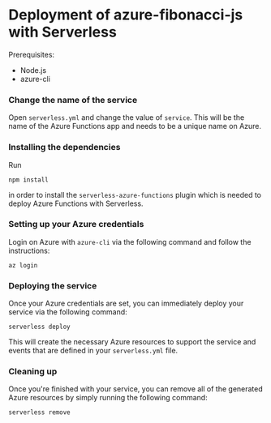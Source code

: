 # Deployment of azure-fibonacci-js with Serverless

Prerequisites:

- Node.js
- azure-cli


### Change the name of the service

Open `serverless.yml` and change the value of `service`. This will be the name of the Azure Functions app and needs to be a unique name on Azure.


### Installing the dependencies

Run 

```shell
npm install
```

in order to install the `serverless-azure-functions` plugin which is needed to deploy Azure Functions with Serverless.


### Setting up your Azure credentials

Login on Azure with `azure-cli` via the following command and follow the instructions:

```shell
az login
```


### Deploying the service

Once your Azure credentials are set, you can immediately deploy your service via the following command:

```shell
serverless deploy
```

This will create the necessary Azure resources to support the service and events that are defined in your `serverless.yml` file.


### Cleaning up

Once you're finished with your service, you can remove all of the generated Azure resources by simply running the following command:

```shell
serverless remove
```
